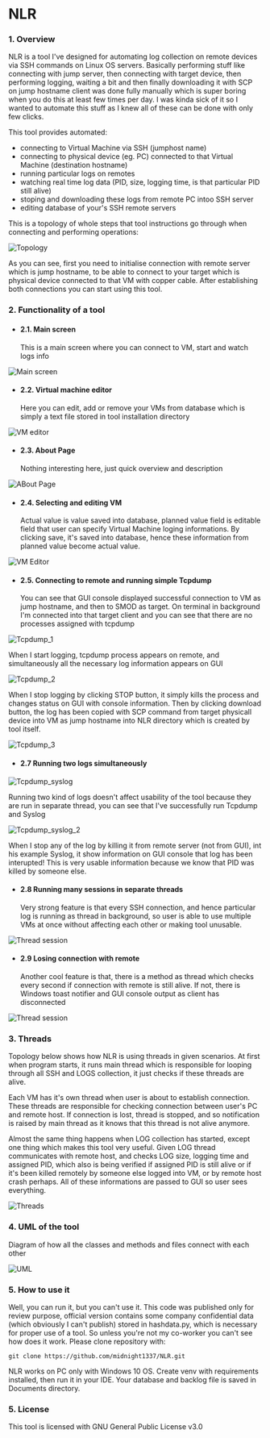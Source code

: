 # NLR

### 1. Overview
NLR is a tool I've designed for automating log collection on remote devices via SSH commands on Linux OS servers.
Basically performing stuff like connecting with jump server, then connecting with target device, 
then performing logging, waiting a bit and then finally downloading it with SCP on jump hostname client was done fully manually which is super boring when
you do this at least few times per day. I was kinda sick of it so I wanted to automate this stuff as I knew all of these can be 
done with only few clicks.

This tool provides automated:
- connecting to Virtual Machine via SSH (jumphost name)
- connecting to physical device (eg. PC) connected to that Virtual Machine (destination hostname)
- running particular logs on remotes
- watching real time log data (PID, size, logging time, is that particular PID still alive)
- stoping and downloading these logs from remote PC intoo SSH server
- editing database of your's SSH remote servers


This is a topology of whole steps that tool instructions go through when connecting and performing operations:

![Topology](/Pictures/topology.png)

As you can see, first you need to initialise connection with remote server which is jump hostname, to be able to
connect to your target which is physical device connected to that VM with copper cable. After establishing both connections
you can start using this tool.

### 2. Functionality of a tool
- #### 2.1. Main screen

  This is a main screen where you can connect to VM, start and watch logs info

![Main screen](/Pictures/gui_logs.jpg)

- #### 2.2. Virtual machine editor

  Here you can edit, add or remove your VMs from database which is simply a text file stored in tool installation directory 

![VM editor](/Pictures/gui_editor.jpg)

- #### 2.3. About Page

  Nothing interesting here, just quick overview and description 

![ABout Page](/Pictures/gui_about.jpg)

- #### 2.4. Selecting and editing VM

  Actual value is value saved into database, planned value field is editable field that user can specify Virtual Machine loging informations.
  By clicking save, it's saved into database, hence these information from planned value become actual value.

![VM Editor](/Pictures/gui_edit_vm.jpg)

- #### 2.5. Connecting to remote and running simple Tcpdump

  You can see that GUI console displayed successful connection to VM as jump hostname, and then to SMOD as target.
  On terminal in background I'm connected into that target client and you can see that there are no processes assigned with tcpdump

![Tcpdump_1](/Pictures/tcpdump_1.jpg)

  When I start logging, tcpdump process appears on remote, and simultaneously all the necessary log information appears on GUI

![Tcpdump_2](/Pictures/tcpdump_2.jpg)

  When I stop logging by clicking STOP button, it simply kills the process and changes status on GUI with console information.
  Then by clicking download button, the log has been copied with SCP command from target physicall device into VM as jump hostname into NLR directory which is created by tool itself.

![Tcpdump_3](/Pictures/tcpdump_3.jpg)

- #### 2.7 Running two logs simultaneously

![Tcpdump_syslog](/Pictures/tcpdump_syslog.jpg)

  Running two kind of logs doesn't affect usability of the tool because they are run in separate thread, 
  you can see that I've successfully run Tcpdump and Syslog

![Tcpdump_syslog_2](/Pictures/tcpdump_syslog_2.jpg)

  When I stop any of the log by killing it from remote server (not from GUI), int his example Syslog, it show information on GUI console that log has been interupted!
  This is very usable information because we know that PID was killed by someone else.

- #### 2.8 Running many sessions in separate threads

  Very strong feature is that every SSH connection, and hence particular log is running as thread in background,
  so user is able to use multiple VMs at once without affecting each other or making tool unusable.

![Thread session](/Pictures/gui_thread_new_session.jpg)

- #### 2.9 Losing connection with remote

  Another cool feature is that, there is a method as thread which checks every second if connection with remote is still alive. If not, there is Windows toast notifier and GUI console output as
  client has disconnected

![Thread session](/Pictures/sysmodule_reboot.jpg)

### 3. Threads

Topology below shows how NLR is using threads in given scenarios.
At first when program starts, it runs main thread which is responsible for looping through all SSH and LOGS collection, it just checks if these threads are alive.

Each VM has it's own thread when user is about to establish connection. These threads are responsible for checking connection between user's PC and remote host. If connection is lost, thread is stopped, and so notification is raised by main thread as it knows that this thread is not alive anymore.

Almost the same thing happens when LOG collection has started, except one thing which makes this tool very useful. Given LOG thread communicates with remote host, and checks LOG size, logging time and assigned PID, which also is being verified if assigned PID is still alive or if it's been killed remotely by someone else logged into VM, or by remote host crash perhaps. All of these informations are passed to GUI so user sees everything.

![Threads](/Pictures/threads.png)

### 4. UML of the tool

Diagram of how all the classes and methods and files connect with each other

![UML](/Pictures/UML.png)

### 5. How to use it
Well, you can run it, but you can't use it. This code was published only for review purpose, official version contains some company confidential data (which obviously I can't publish) stored in hashdata.py, which is necessary for proper use of a tool.
So unless you're not my co-worker you can't see how does it work.
Please clone repository with:

```
git clone https://github.com/midnight1337/NLR.git
```

NLR works on PC only with Windows 10 OS. Create venv with requirements installed, then run it in your IDE. Your database and backlog file is saved in Documents directory.

### 5. License
This tool is licensed with GNU General Public License v3.0
